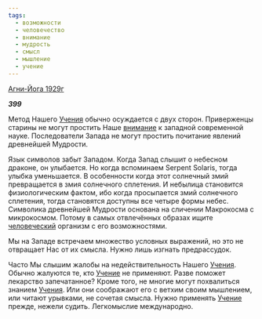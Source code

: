 ```yaml
---
tags:
  - возможности
  - человечество
  - внимание
  - мудрость
  - смысл
  - мышление
  - учение
---
```

[Агни-Йога 1929г](https://127.0.0.1:4002/agni/1929)

___399___

Метод Нашего [Учения](../../../tags/#учение) обычно осуждается с двух сторон. Приверженцы старины не могут простить Наше [внимание](../../../tags/#внимание) к западной современной науке. Последователи Запада не могут простить почитание явлений древнейшей Мудрости.   

Язык символов забыт Западом. Когда Запад слышит о небесном драконе, он улыбается. Но когда вспоминаем Serpent Solaris, тогда улыбка уменьшается. В особенности когда этот солнечный змий превращается в змия солнечного сплетения. И небылица становится физиологическим фактом, ибо когда просыпается змий солнечного сплетения, тогда становятся доступны все четыре формы небес. Символика древнейшей Мудрости основана на сличении Макрокосма с микрокосмом. Потому в самых отвлечённых образах ищите [человеческий](../../../tags/#человечество) организм с его возможностями.   

Мы на Западе встречаем множество условных выражений, но это не отвращает Нас от их смысла. Нужно лишь изгнать предрассудок.   

Часто Мы слышим жалобы на недействительность Нашего [Учения](../../../tags/#учение). Обычно жалуются те, кто [Учение](../../../tags/#учение) не применяют. Разве поможет лекарство запечатанное? Кроме того, не многие могут похвалиться знанием [Учения](../../../tags/#учение). Или они соображают его с ветхим своим мышлением, или читают урывками, не сочетая смысла. Нужно применять [Учение](../../../tags/#учение) прежде, нежели судить. Легкомыслие международно.   

